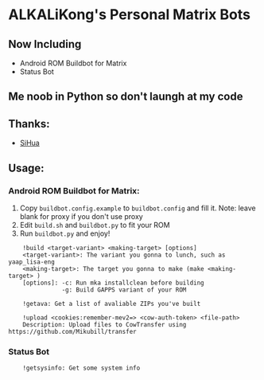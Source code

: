 # ALKALiKong's Personal Matrix Bots

## Now Including
* Android ROM Buildbot for Matrix
* Status Bot

## Me noob in Python so don't laungh at my code

## Thanks:
* [SiHua](https://github.com/zxc135781)

## Usage:
### Android ROM Buildbot for Matrix:
1. Copy `buildbot.config.example` to `buildbot.config` and fill it. Note: leave blank for proxy if you don't use proxy
2. Edit `build.sh` and `buildbot.py` to fit your ROM
3. Run `buildbot.py` and enjoy!
```
    !build <target-variant> <making-target> [options]
    <target-variant>: The variant you gonna to lunch, such as yaap_lisa-eng
    <making-target>: The target you gonna to make (make <making-target> )
    [options]: -c: Run mka installclean before building
               -g: Build GAPPS variant of your ROM
```
```
    !getava: Get a list of avaliable ZIPs you've built
```
```
    !upload <cookies:remember-mev2=> <cow-auth-token> <file-path>
    Description: Upload files to CowTransfer using https://github.com/Mikubill/transfer
```
### Status Bot
```
    !getsysinfo: Get some system info
```